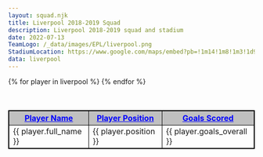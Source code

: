 ```yaml
---
layout: squad.njk
title: Liverpool 2018-2019 Squad
description: Liverpool 2018-2019 squad and stadium
date: 2022-07-13
TeamLogo: /_data/images/EPL/liverpool.png
StadiumLocation: https://www.google.com/maps/embed?pb=!1m14!1m8!1m3!1d9508.420322301805!2d-2.96083!3d53.4308294!3m2!1i1024!2i768!4f13.1!3m3!1m2!1s0x0%3A0x84576a57e21973ff!2sAnfield!5e0!3m2!1sen!2sza!4v1657775353379!5m2!1sen!2sza
data: liverpool
---
```

<script src="https://www.w3schools.com/lib/w3.js"></script>

<table class="table" id="sortTable" style="margin-left:auto;margin-right:auto;margin-top:10%; 
border: 1px solid black;">
<strong>
<tr style="text-decoration: underline;background: silver;color:blue">
<th style="cursor: pointer; border: 1px solid black;" onclick="w3.sortHTML('#sortTable','.item', 'td:nth-child(1)')">Player Name</th>
<th style="cursor: pointer;border: 1px solid black;" onclick="w3.sortHTML('#sortTable','.item', 'td:nth-child(2)')">Player Position</th>
<th style="cursor: pointer;border: 1px solid black;" onclick="sort1(2)">Goals Scored</th>
</tr>
</strong>
{% for player in liverpool %}
<tr class="item">
<td style="border: 1px solid black;">{{ player.full_name }}</td><td style="border: 1px solid black;">{{ player.position }}</td><td style="border: 1px solid black;">{{ player.goals_overall }}</td>
</tr>
{% endfor %}
</table>
<script>
function sort1(n) {
  var table, rows, switching, i, x, y, shouldSwitch, dir, switchcount = 0;
  table = document.getElementById("sortTable");
  switching = true;
  // Set the sorting direction to ascending:
  dir = "asc";
  /* Make a loop that will continue until
  no switching has been done: */
  while (switching) {
    // Start by saying: no switching is done:
    switching = false;
    rows = table.rows;
    /* Loop through all table rows (except the
    first, which contains table headers): */
    for (i = 1; i < (rows.length - 1); i++) {
      // Start by saying there should be no switching:
      shouldSwitch = false;
      /* Get the two elements you want to compare,
      one from current row and one from the next: */
      x = rows[i].getElementsByTagName("td")[n];
      y = rows[i + 1].getElementsByTagName("td")[n];
      /* Check if the two rows should switch place,
      based on the direction, asc or desc: */
      if (dir == "asc") {
        if (Number(x.innerHTML) > Number(y.innerHTML)) {
          // If so, mark as a switch and break the loop:
          shouldSwitch = true;
          break;
        }
      } else if (dir == "desc") {
        if (Number(x.innerHTML) < Number(y.innerHTML)) {
          // If so, mark as a switch and break the loop:
          shouldSwitch = true;
          break;
        }
      }
    }
    if (shouldSwitch) {
      /* If a switch has been marked, make the switch
      and mark that a switch has been done: */
      rows[i].parentNode.insertBefore(rows[i + 1], rows[i]);
      switching = true;
      // Each time a switch is done, increase this count by 1:
      switchcount ++;
    } else {
      /* If no switching has been done AND the direction is "asc",
      set the direction to "desc" and run the while loop again. */
      if (switchcount == 0 && dir == "asc") {
        dir = "desc";
        switching = true;
      }
    }
  }
}
</script>
